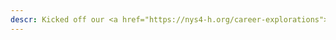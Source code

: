 ```yaml
---
descr: Kicked off our <a href="https://nys4-h.org/career-explorations">Career Explorations Conference</a> for High School Students on Networking and Security! [<a href="/careerex.html">Labs</a>]
---
```

